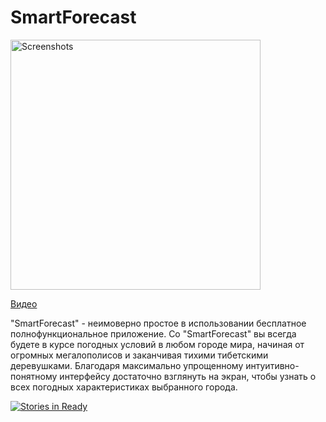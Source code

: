 # SmartForecast

<image src="SmartForecast/Auxiliary_files/Google Play - publication/banner_final.png" height=400 alt="Screenshots"/>

[Видео](http://www.youtube.com/watch?v=WA4Y93X6yL8)

"SmartForecast" - неимоверно простое в использовании бесплатное полнофункциональное приложение. Со "SmartForecast" вы всегда будете в курсе погодных условий в любом городе мира, начиная от огромных мегалополисов и заканчивая тихими тибетскими деревушками. Благодаря максимально упрощенному интуитивно-понятному интерфейсу достаточно взглянуть на экран, чтобы узнать о всех погодных характеристиках выбранного города.


[![Stories in Ready](https://badge.waffle.io/khasang/SmartForecast.png?label=ready&title=Ready)](http://waffle.io/khasang/SmartForecast)
